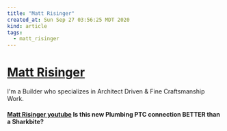 ```yaml
---
title: "Matt Risinger"
created_at: Sun Sep 27 03:56:25 MDT 2020
kind: article
tags:
  - matt_risinger
---
```


<h1>
  <a href="https://www.youtube.com/channel/UCFCTrfb1JUJjs3Im8OZDtBw" target="_blank">Matt Risinger</a>
</h1>
I'm a Builder who specializes in Architect Driven & Fine Craftsmanship Work.

<h4>
  <a href="https://www.youtube.com/watch?v=gHzec-Ets2A" target="_blank">Matt Risinger youtube</a>
  Is this new Plumbing PTC connection BETTER than a Sharkbite?
</h4>

<!--
html boilerplate fragments
<a href="" target="_blank"></a>
<a name=""></a>
<img src="" width="400px">
<ul>
  <li></li>
  <li><a href="" target="_blank"></a></li>
</ul>
<pre>
</pre>
<p style="margin-bottom: 2em;"></p>
<hr style="border: 0; height: 3px; background: #333; background-image: linear-gradient(to right, #ccc, #333, #ccc);">
<pre><code>
</code></pre>
<math xmlns='http://www.w3.org/1998/Math/MathML' display='block'>
</math>
:-->

